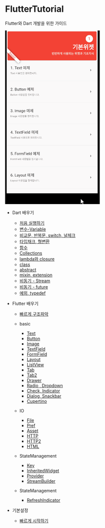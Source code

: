 # FlutterTutorial

Flutter와 Dart 개발을 위한 가이드

![](intro.gif)

- Dart 배우기
    - [처음 실행하기](dart_tutorial/basic.md)
    - [변수-Variable](dart_tutorial/variable.md)
    - [비교문, 반복문, switch, 널체크](dart_tutorial/condition.md)
    - [타입채크, 형변환](dart_tutorial/CastingTypeCheck.md)
    - [함수](dart_tutorial/function.md)
    - [Collections](dart_tutorial/collections.md)
    - [lambda와 closure](dart_tutorial/lambda_closure.md)
    - [class](dart_tutorial/class.md)
    - [abstract](dart_tutorial/abstract.md)
    - [mixin, extension](dart_tutorial/mixin_extension.md)
    - [비동기 - Stream](dart_tutorial/async_stream.md)
    - [비동기 - future](dart_tutorial/async_future.md)
    - [예외, typedef](dart_tutorial/exception_typedef.md)
    
- Flutter 배우기
    - [빠르게 구조파악](flutter_tutorial/start.md)
    - basic
      - [Text](flutter_tutorial/basic/TextExample.md)
      - [Button](flutter_tutorial/basic/ButtonExample.md)
      - [Image](flutter_tutorial/basic/ImageExample.md)
      - [TextField](flutter_tutorial/basic/TextFieldExample.md)
      - [FormField](flutter_tutorial/basic/FormFieldExample.md)
      - [Layout](flutter_tutorial/basic/LayoutExample.md)
      - [ListView](flutter_tutorial/basic/ListViewExample.md)
      - [Tab](flutter_tutorial/basic/TabExample.md)
      - [Tab2](flutter_tutorial/basic/TabExample2.md)
      - [Drawer](flutter_tutorial/basic/DrawerExample.md)
      - [Radio , Dropdown](flutter_tutorial/basic/RadioDropDownExample.md)
      - [Check, Indicator](flutter_tutorial/basic/CheckboxIndicatorExample.md)
      - [Dialog, Snackbar](flutter_tutorial/basic/DialogSnackbarExample.md)
      - [Cupertino](flutter_tutorial/basic/CupertinoExample.md)

    - IO
      - [File](flutter_tutorial/io/FileIOExample.md)
      - [Pref](flutter_tutorial/io/PrefExample.md)
      - [Asset](flutter_tutorial/io/AssetReadExample.md)
      - [HTTP](flutter_tutorial/io/HttpSimple.md)
      - [HTTP2](flutter_tutorial/io/HttpJsonExample.md)
      - [HTML](flutter_tutorial/io/HTMLParserExample.md)

    - StateManagement
      - [Key](flutter_tutorial/statemanagement/KeyExample.md)
      - [InheritedWidget](flutter_tutorial/statemanagement/InheritedWidgetExample.md)
      - [Provider](flutter_tutorial/statemanagement/ProviderExample.md)
      - [StreamBuilder](flutter_tutorial/statemanagement/StreamBuilderExample.md)

    - StateManagement
      - [RefreshIndicator](flutter_tutorial/etc/RefreshIndicatorExample.md)

- 기본설정
    - [빠르게 시작하기](flutter_tutorial/first.md)
    